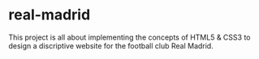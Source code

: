 # real-madrid
This project is all about implementing the concepts of HTML5 & CSS3 to design a discriptive website for the football club Real Madrid.
